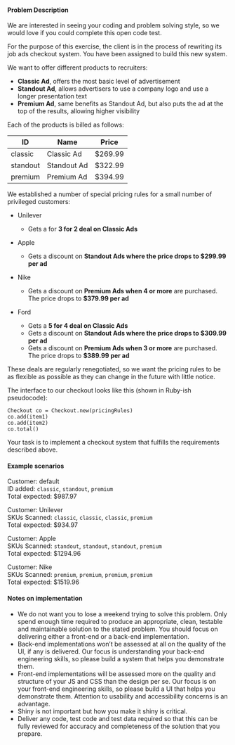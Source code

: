#### Problem Description

We are interested in seeing your coding and problem solving style, so we would love if you could complete this open code test.

For the purpose of this exercise, the client is in the process of rewriting its job ads checkout system. You have been assigned to build this new system.

We want to offer different products to recruiters:
- **Classic Ad**, offers the most basic level of advertisement
- **Standout Ad**, allows advertisers to use a company logo and use a longer presentation text
- **Premium Ad**, same benefits as Standout Ad, but also puts the ad at the top of the results, allowing  higher visibility

Each of the products is billed as follows:


ID | Name | Price
--- | --- | ---
classic | Classic Ad | $269.99
standout | Standout Ad | $322.99
premium | Premium Ad | $394.99

We established a number of special pricing rules for a small number of privileged customers:

- Unilever
    - Gets a for **3 for 2 deal on Classic Ads**


- Apple
    - Gets a discount on **Standout Ads where the price drops to $299.99 per ad**


- Nike
    - Gets a discount on **Premium Ads when 4 or more** are purchased. The price drops to **$379.99 per ad**


- Ford
    - Gets a **5 for 4 deal on Classic Ads**
    - Gets a discount on **Standout Ads where the price drops to $309.99 per ad**
    - Gets a discount on **Premium Ads when 3 or more** are purchased. The price drops to **$389.99 per ad**

These deals are regularly renegotiated, so we want the pricing rules to be as flexible as possible as they can change in the future with little notice.

The interface to our checkout looks like this (shown in Ruby-ish pseudocode):

```
Checkout co = Checkout.new(pricingRules)
co.add(item1)
co.add(item2)
co.total()
```

Your task is to implement a checkout system that fulfills the requirements described above.

#### Example scenarios

Customer: default  
ID added: `classic`, `standout`, `premium`  
Total expected: $987.97

Customer: Unilever								
SKUs Scanned: `classic`, `classic`, `classic`, `premium`  
Total expected: $934.97

Customer: Apple								
SKUs Scanned: `standout`, `standout`, `standout`, `premium`  
Total expected: $1294.96

Customer: Nike								
SKUs Scanned: `premium`, `premium`, `premium`, `premium`  
Total expected: $1519.96

#### Notes on implementation

- We do not want you to lose a weekend trying to solve this problem. Only spend enough time required to produce an appropriate, clean, testable and maintainable solution to the stated problem. You should focus on delivering either a front-end or a back-end implementation.
- Back-end implementations won’t be assessed at all on the quality of the UI, if any is delivered. Our focus is understanding your back-end engineering skills, so please build a system that helps you demonstrate them.
- Front-end implementations will be assessed more on the quality and structure of your JS and CSS than the design per se. Our focus is on your front-end engineering skills, so please build a UI that helps you demonstrate them. Attention to usability and accessibility concerns is an advantage.
- Shiny is not important but how you make it shiny is critical.
- Deliver any code, test code and test data required so that this can be fully reviewed for accuracy and completeness of the solution that you prepare.		
